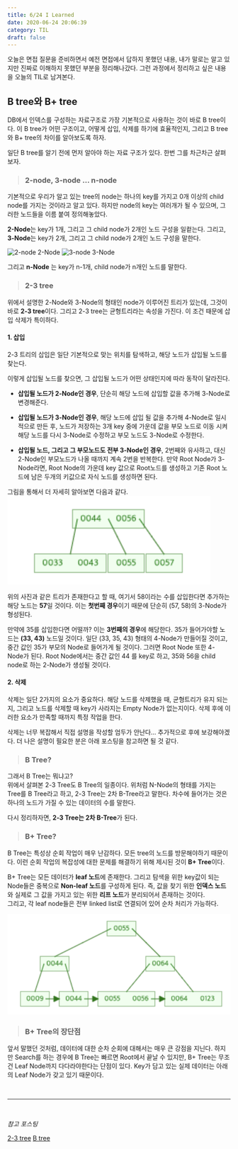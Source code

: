 ```yaml
---
title: 6/24 I Learned
date: 2020-06-24 20:06:39
category: TIL
draft: false
---
```


오늘은 면접 질문을 준비하면서 예전 면접에서 답하지 못했던 내용, 내가 말로는 알고 있지만 진짜로 이해하지 못했던 부분을 정리해나갔다. 그런 과정에서 정리하고 싶은 내용을 오늘의 TIL로 남겨본다.

## B tree와 B+ tree

DB에서 인덱스를 구성하는 자료구조로 가장 기본적으로 사용하는 것이 바로 B tree이다.
이 B tree가 어떤 구조이고, 어떻게 삽입, 삭제를 하기에 효율적인지, 그리고 B tree와 B+ tree의 차이를 알아보도록 하자.

일단 B tree를 알기 전에 먼저 알아야 하는 자료 구조가 있다. 한번 그를 차근차근 살펴보자.

> ### 2-node, 3-node ... n-node

기본적으로 우리가 알고 있는 tree의 node는 하나의 key를 가지고 0개 이상의 child node를 가지는 것이라고 알고 있다. 하지만 node의 key는 여러개가 될 수 있으며, 그러한 노드들을 이름 붙여 정의해놓았다.

**2-Node**는 key가 1개, 그리고 그 child node가 2개인 노드 구성을 일컽는다. 그리고, **3-Node**는 key가 2개, 그리고 그 child node가 2개인 노드 구성을 말한다.

![2-node](https://upload.wikimedia.org/wikipedia/commons/thumb/3/3a/2-3-4_tree_2-node.svg/110px-2-3-4_tree_2-node.svg.png) 2-Node
![3-node](https://upload.wikimedia.org/wikipedia/commons/thumb/4/4a/2-3-4-tree_3-node.svg/120px-2-3-4-tree_3-node.svg.png) 3-Node

그리고 **n-Node** 는 key가 n-1개, child node가 n개인 노드를 말한다.

> ### 2-3 tree

위에서 설명한 2-Node와 3-Node의 형태인 node가 이루어진 트리가 있는데, 그것이 바로 **2-3 tree**이다. 그리고 2-3 tree는 균형트리라는 속성을 가진다. 이 조건 때문에 삽입 삭제가 특이하다.

#### 1. 삽입

2-3 트리의 삽입은 일단 기본적으로 맞는 위치를 탐색하고, 해당 노드가 삽입될 노드를 찾는다.

이렇게 삽입될 노드를 찾으면, 그 삽입될 노드가 어떤 상태인지에 따라 동작이 달라진다.

- **삽입될 노드가 2-Node인 경우**, 단순히 해당 노드에 삽입할 값을 추가해 3-Node로 변경해준다.

- **삽입될 노드가 3-Node인 경우**, 해당 노드에 삽입 될 값을 추가해 4-Node로 일시적으로 만든 후, 노드가 저장하는 3개 key 중에 가운데 값을 부모 노드로 이동 시켜 해당 노드를 다시 3-Node로 수정하고 부모 노드도 3-Node로 수정한다.

- **삽입될 노드, 그리고 그 부모노드도 전부 3-Node인 경우**, 2번째와 유사하고, 대신 2-Node인 부모노드가 나올 때까지 계속 2번을 반복한다. 만약 Root Node가 3-Node라면, Root Node의 가운데 key 값으로 Root노드를 생성하고 기존 Root 노드에 남은 두개의 키값으로 자식 노드를 생성하면 된다.

그림을 통해서 더 자세히 알아보면 다음과 같다.
![2-3 insert](images/2_3_insert.png)

위의 사진과 같은 트리가 존재한다고 할 때, 여기서 58이라는 수를 삽입한다면 추가하는 해당 노드는 **57**일 것이다. 이는 **첫번째 경우**이기 때문에 단순히 (57, 58)의 3-Node가 형성된다.

만약에 35를 삽입한다면 어떨까? 이는 **3번째의 경우**에 해당한다. 35가 들어가야할 노드는 **(33, 43)** 노드일 것이다. 일단 (33, 35, 43) 형태의 4-Node가 만들어질 것이고, 중간 값인 35가 부모의 Node로 들어가게 될 것이다. 그러면 Root Node 또한 4-Node가 된다. Root Node에서는 중간 값인 44 를 key로 하고, 35와 56을 child node로 하는 2-Node가 생성될 것이다.

#### 2. 삭제

삭제는 일단 2가지의 요소가 중요하다. 해당 노드를 삭제했을 때, 균형트리가 유지 되는지, 그리고 노드를 삭제할 때 key가 사라지는 Empty Node가 없는지이다. 삭제 후에 이러한 요소가 만족할 때까지 특정 작업을 한다.

삭제는 너무 복잡해서 직접 설명을 작성할 엄두가 안난다... 추가적으로 후에 보강해야겠다. 더 나은 설명이 필요한 분은 아래 포스팅을 참고하면 될 것 같다.

> ### B Tree?

그래서 B Tree는 뭐냐고?  
위에서 살펴본 2-3 Tree도 B Tree의 일종이다. 위처럼 N-Node의 형태를 가지는 Tree를 B Tree라고 하고, 2-3 Tree는 2차 B-Tree라고 말한다. 차수에 들어가는 것은 하나의 노드가 가질 수 있는 데이터의 수를 말한다.

다시 정리하자면, **2-3 Tree는 2차 B-Tree**가 된다.

> ### B+ Tree?

B Tree는 특성상 순회 작업이 매우 난감하다. 모든 tree의 노드를 방문해야하기 때문이다. 이런 순회 작업의 복잡성에 대한 문제를 해결하기 위해 제시된 것이 **B+ Tree**이다.

B+ Tree는 모든 데이터가 **leaf 노드**에 존재한다. 그리고 탐색을 위한 key값이 되는 Node들은 중복으로 **Non-leaf 노드**를 구성하게 된다. 즉, 값을 찾기 위한 **인덱스 노드**와 실제로 그 값을 가지고 있는 위한 **리프 노드**가 분리되어서 존재하는 것이다.  
그리고, 각 leaf node들은 전부 linked list로 연결되어 있어 순차 처리가 가능하다.

![b+ tree](images/b_plus.png)

> ### B+ Tree의 장단점

앞서 말했던 것처럼, 데이터에 대한 순차 순회에 대해서는 매우 큰 강점을 지닌다. 하지만 Search를 하는 경우에 B Tree는 빠르면 Root에서 끝날 수 있지만, B+ Tree는 무조건 Leaf Node까지 다다라야한다는 단점이 있다. Key가 담고 있는 실제 데이터는 아래의 Leaf Node가 갖고 있기 때문이다.

<br>
<hr>
<br>

_참고 포스팅_

[2-3 tree](https://everycodeisanenigma.blogspot.com/2019/05/2-3-tree-red-black-binary-search-tree.html)
[B tree](https://hyungjoon6876.github.io/jlog/2018/07/20/btree.html)
